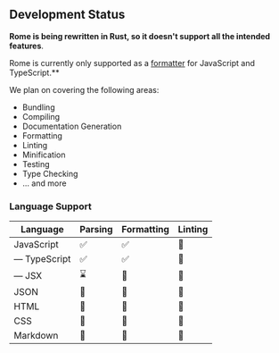 
## Development Status

**Rome is being rewritten in Rust, so it doesn't support all the intended features**.

Rome is currently only supported as a [formatter](#formatter) for JavaScript and TypeScript.** 

We plan on covering the following areas:

- Bundling
- Compiling
- Documentation Generation
- Formatting
- Linting
- Minification
- Testing
- Type Checking
- ... and more

### Language Support

| Language | Parsing                                                 | Formatting                                              | Linting                                                 |
| -------- |---------------------------------------------------------|---------------------------------------------------------|---------------------------------------------------------|
| JavaScript | <span aria-label="Supported" role="img">✅</span>        | <span aria-label="Supported" role="img">✅</span>        | <span aria-label="Not in Progress" role="img">🚫</span>       |
| &mdash; TypeScript | <span aria-label="Supported" role="img">✅</span>        | <span aria-label="Supported" role="img">✅</span>        | <span aria-label="Not in Progress" role="img">🚫</span> |
| &mdash; JSX  | <span aria-label="In Progress" role="img">⌛️</span>     | <span aria-label="Not in Progress" role="img">🚫</span>  | <span aria-label="Not in Progress" role="img">🚫</span> |
| JSON | <span aria-label="Not in Progress" role="img">🚫</span> | <span aria-label="Not in Progress" role="img">🚫</span> | <span aria-label="Not in Progress" role="img">🚫</span> |
| HTML | <span aria-label="Not in Progress" role="img">🚫</span> | <span aria-label="Not in Progress" role="img">🚫</span> | <span aria-label="Not in Progress" role="img">🚫</span> |
| CSS | <span aria-label="Not in progress" role="img">🚫</span> | <span aria-label="Not in Progress" role="img">🚫</span> | <span aria-label="Not in Progress" role="img">🚫</span> |
| Markdown | <span aria-label="Not in progress" role="img">🚫</span> | <span aria-label="Not in Progress" role="img">🚫</span> | <span aria-label="Not in Progress" role="img">🚫</span> |
